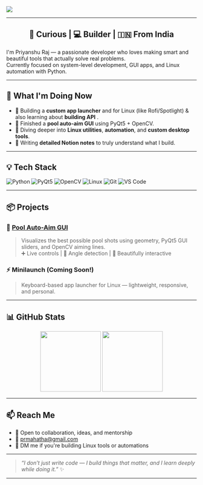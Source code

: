 <!-- Banner -->
<img src="https://readme-typing-svg.herokuapp.com?font=Fira+Code&duration=3000&pause=1000&color=00FFB3&center=true&vCenter=true&width=1000&lines=Hey!+I'm+Priyanshu+Raj;Python+Lover+%7C+Linux+Power+User+%7C+System+Tool+Builder;Learning+by+building+real-life+projects!" />

---

<h2 align="center">🧠 Curious | 💻 Builder | 🇮🇳 From India</h2>

I'm Priyanshu Raj — a passionate developer who loves making smart and beautiful tools that actually solve real problems.  
Currently focused on system-level development, GUI apps, and Linux automation with Python.

---

## 🚀 What I'm Doing Now

- 🧰 Building a **custom app launcher** and for Linux (like Rofi/Spotlight) & also learning about **building API** .
- 🎱 Finished a **pool auto-aim GUI** using PyQt5 + OpenCV.
- 🌱 Diving deeper into **Linux utilities**, **automation**, and **custom desktop tools**.
- 📘 Writing **detailed Notion notes** to truly understand what I build.

---

## 💡 Tech Stack

![Python](https://img.shields.io/badge/-Python-333?style=flat-square&logo=python)
![PyQt5](https://img.shields.io/badge/-PyQt5-333?style=flat-square&logo=qt)
![OpenCV](https://img.shields.io/badge/-OpenCV-333?style=flat-square&logo=opencv)
![Linux](https://img.shields.io/badge/-Linux-333?style=flat-square&logo=linux)
![Git](https://img.shields.io/badge/-Git-333?style=flat-square&logo=git)
![VS Code](https://img.shields.io/badge/-VSCode-333?style=flat-square&logo=visual-studio-code)

---

## 📦 Projects

### 🎯 [Pool Auto-Aim GUI](https://github.com/Priyanshu-1477/Pool_Auto_Aim_GUI)
> Visualizes the best possible pool shots using geometry, PyQt5 GUI sliders, and OpenCV aiming lines.  
> ➕ Live controls | 🧠 Angle detection | 🎨 Beautifully interactive

### ⚡ Minilaunch (Coming Soon!)
> Keyboard-based app launcher for Linux — lightweight, responsive, and personal.

---

## 📊 GitHub Stats

<p align="center">
  <img src="https://github-readme-stats.vercel.app/api?username=Priyanshu-1477&show_icons=true&theme=radical" height="160"/>
  <img src="https://github-readme-stats.vercel.app/api/top-langs/?username=Priyanshu-1477&layout=compact&theme=radical" height="160"/>
</p>

---

## 📫 Reach Me

- 💬 Open to collaboration, ideas, and mentorship
- 📧 prmahatha@gmail.com
- 🧠 DM me if you're building Linux tools or automations

---

> _“I don’t just write code — I build things that matter, and I learn deeply while doing it.”_ ✨

---
<!---
Priyanshu-1477/Priyanshu-1477 is a ✨ special ✨ repository because its `README.md` (this file) appears on your GitHub profile.
You can click the Preview link to take a look at your changes.
--->
